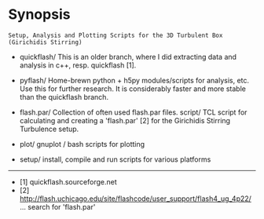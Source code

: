 # Synopsis
    Setup, Analysis and Plotting Scripts for the 3D Turbulent Box (Girichidis Stirring)

- quickflash/
    This is an older branch, where I did extracting data and analysis in c++,
    resp. quickflash [1].

- pyflash/
    Home-brewn python + h5py modules/scripts for analysis, etc.  Use this for
    further research. It is considerably faster and more stable than the quickflash
    branch.

- flash.par/
    Collection of often used flash.par files.
    script/
        TCL script for calculating and creating a 'flash.par' [2] for the
        Girichidis Stirring Turbulence setup.

- plot/
    gnuplot / bash scripts for plotting

- setup/
    install, compile and run scripts for various platforms

---

- [1] quickflash.sourceforge.net
- [2] http://flash.uchicago.edu/site/flashcode/user_support/flash4_ug_4p22/ ... search for 'flash.par'
